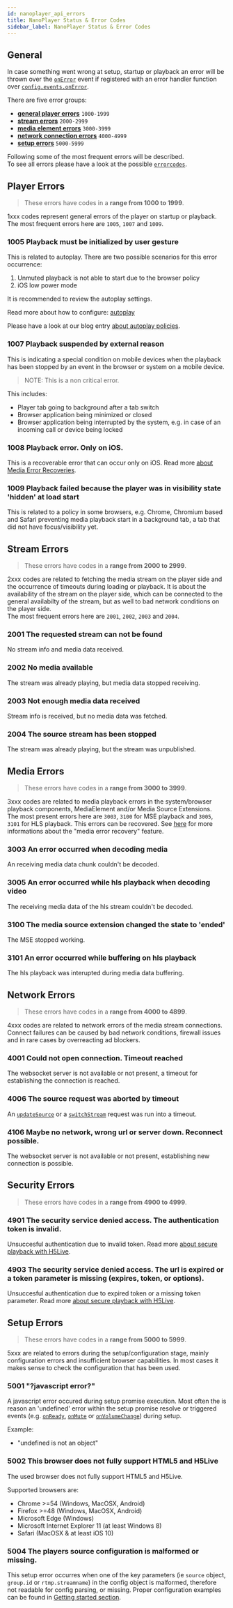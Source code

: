 ```yaml
---
id: nanoplayer_api_errors
title: NanoPlayer Status & Error Codes
sidebar_label: NanoPlayer Status & Error Codes
---
```


## General

In case something went wrong at setup, startup or playback an error will be thrown over the [`onError`](nanoplayer_api/#onerror) event if registered with an error handler function over [`config.events.onError`](nanoplayer_api/#nanoplayerconfig--codeobjectcode).

There are five error groups:

* [**general player errors**](#player-errors) `1000-1999`
* [**stream errors**](#stream-errors) `2000-2999`
* [**media element errors**](#media-errors) `3000-3999`
* [**network connection errors**](#network-errors) `4000-4999`
* [**setup errors**](#setup-errors) `5000-5999`

Following some of the most frequent errors will be described.<br /> To see all errors please have a look at the possible [`errorcodes`](nanoplayer_api/#nanoplayererrorcode--codenumbercode).

## Player Errors

>These errors have codes in a **range from 1000 to 1999**.<br />

1xxx codes represent general errors of the player on startup or playback.<br />
The most frequent errors here are `1005`, `1007` and `1009`.

### 1005 Playback must be initialized by user gesture

This is related to autoplay. There are two possible scenarios for this error occurrence:

1. Unmuted playback is not able to start due to the browser policy
2. iOS low power mode

It is recommended to review the autoplay settings.<br />

Read more about how to configure: [autoplay](https://docs.nanocosmos.de/docs/nanoplayer/nanoplayer_autoplay)

Please have a look at our blog entry [about autoplay policies](https://www.nanocosmos.de/blog/2018/03/autoplay-on-web-pages-with-h5live-player-for-ultra-low-latency-live-streams/).

### 1007 Playback suspended by external reason

This is indicating a special condition on mobile devices when the playback has been stopped by an event in the browser or system on a mobile device.<br />

>NOTE: This is a non critical error.<br />

This includes:

* Player tab going to background after a tab switch
* Browser application being minimized or closed
* Browser application being interrupted by the system, e.g. in case of an incoming call or device being locked

### 1008 Playback error. Only on iOS.

This is a recoverable error that can occur only on iOS. Read more [about Media Error Recoveries](https://docs.nanocosmos.de/docs/nanoplayer/nanoplayer_feature_media_error_recovery/).

### 1009 Playback failed because the player was in visibility state 'hidden' at load start

This is related to a policy in some browsers, e.g. Chrome, Chromium based and Safari preventing media playback start in a background tab, a tab that did not have focus/visibility yet.

## Stream Errors

>These errors have codes in a **range from 2000 to 2999**.<br />

2xxx codes are related to fetching the media stream on the player side and the occurrence
of timeouts during loading or playback. It is about the availability of the stream on the player side,
which can be connected to the general availabilty of the stream, but as well to bad network conditions
on the player side.<br />
The most frequent errors here are `2001`, `2002`, `2003` and `2004`.

### 2001 The requested stream can not be found

No stream info and media data received.

### 2002 No media available

The stream was already playing, but media data stopped receiving.

### 2003 Not enough media data received

Stream info is received, but no media data was fetched.

### 2004 The source stream has been stopped

The stream was already playing, but the stream was unpublished.

## Media Errors

>These errors have codes in a **range from 3000 to 3999**.<br />

3xxx codes are related to media playback errors in the system/browser playback components,
MediaElement and/or Media Source Extensions.<br />
The most present errors here are `3003`, `3100` for MSE playback and `3005`, `3101` for HLS playback. This errors can be recovered.
See [here](https://docs.nanocosmos.de/docs/nanoplayer/nanoplayer_feature_media_error_recovery) for more informations about the "media error recovery" feature.

### 3003 An error occurred when decoding media

An receiving media data chunk couldn't be decoded.

### 3005 An error occurred while hls playback when decoding video

The receiving media data of the hls stream couldn't be decoded.

### 3100 The media source extension changed the state to 'ended'

The MSE stopped working.

### 3101 An error occurred while buffering on hls playback

The hls playback was interupted during media data buffering.

## Network Errors

>These errors have codes in a **range from 4000 to 4899**.<br />

4xxx codes are related to network errors of the media stream connections.
Connect failures can be caused by bad network conditions, firewall issues
and in rare cases by overreacting ad blockers.

### 4001 Could not open connection. Timeout reached

The websocket server is not available or not present, a timeout for establishing the connection is reached.

### 4006 The source request was aborted by timeout

An [`updateSource`](nanoplayer_api/#nanoplayerupdatesourcesource) or a [`switchStream`](nanoplayer_api/#nanoplayerswitchstreamindex) request was run into a timeout.

### 4106 Maybe no network, wrong url or server down. Reconnect possible.

The websocket server is not available or not present, establishing new connection is possible.

## Security Errors

>These errors have codes in a **range from 4900 to 4999**.<br />

### 4901 The security service denied access. The authentication token is invalid.

Unsuccesful authentication due to invalid token. Read more [about secure playback with H5Live](https://docs.nanocosmos.de/docs/nanoplayer/nanoplayer_token_security).

### 4903 The security service denied access. The url is expired or a token parameter is missing (expires, token, or options).

Unsuccesful authentication due to expired token or a missing token parameter. Read more [about secure playback with H5Live](https://docs.nanocosmos.de/docs/nanoplayer/nanoplayer_token_security).

## Setup Errors

>These errors have codes in a **range from 5000 to 5999**.<br />

5xxx are related to errors during the setup/configuration stage, mainly configuration errors and insufficient browser capabilities.
In most cases it makes sense to check the configuration that has been used.

### 5001 "?javascript error?"

A javascript error occured during setup promise execution. Most often the is reason an 'undefined' error within the setup promise resolve or triggered events (e.g. [`onReady`](nanoplayer_api/#onready), [`onMute`](nanoplayer_api/#onmute) or [`onVolumeChange`](nanoplayer_api/#onvolumechange)) during setup.<br />

Example:

* "undefined is not an object"

### 5002 This browser does not fully support HTML5 and H5Live

The used browser does not fully support HTML5 and H5Live.<br />

Supported browsers are:

* Chrome >=54 (Windows, MacOSX, Android)
* Firefox >=48 (Windows, MacOSX, Android)
* Microsoft Edge (Windows)
* Microsoft Internet Explorer 11 (at least Windows 8)
* Safari (MacOSX & at least iOS 10)

### 5004 The players source configuration is malformed or missing.

This setup error occurres when one of the key parameters (ie `source` object, `group.id` or `rtmp.streamname`) in the config object is malformed, therefore not readable for config parsing, or missing.
Proper configuration examples can be found in [Getting started section](https://docs.nanocosmos.de/docs/nanoplayer/nanoplayer_getting_started).